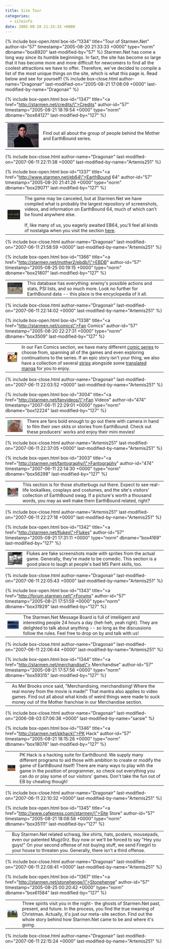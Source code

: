 ```yaml
---
title: Site Tour
categories:
  - siteinfo
date: 2005-08-20 21:33:33 +0000
---
```

{% include box-open.html box-id="1334" title="Tour of Starmen.Net" author-id="57" timestamp="2005-08-20 21:33:33 +0000" type="norm" dbname="box8920" last-modified-by="57" %}
 Starmen.Net has come a long way since its humble beginnings. In fact, the site has become so large that it has become more and more difficult for newcomers to find all the coolest attractions we have to offer. Therefore, we've decided to compile a list of the most unique things on the site, which is what this page is. Read below and see for yourself!
{% include box-close.html author-name="Dragonair" last-modified-on="2005-08-21 17:08:09 +0000" last-modified-by-name="Dragonair" %}

{% include box-open.html box-id="1347" title="<a href=\"http://starmen.net/credits/\">Credits</a>" author-id="57" timestamp="2005-08-21 18:19:54 +0000" type="norm" dbname="box64127" last-modified-by="127" %}
<table><tr><td><img src="image/itoisan.jpg" alt="Mr. Shigesato Itoi, the creator of EarthBound. I'll bet you didn't know he looked like that." /></td>
<td>Find out all about the group of people behind the Mother and EarthBound series.</td></tr></table>
{% include box-close.html author-name="Dragonair" last-modified-on="2007-06-11 22:11:38 +0000" last-modified-by-name="Artemis251" %}

{% include box-open.html box-id="1337" title="<a href=\"http://www.starmen.net/eb64\">EarthBound 64</a>" author-id="57" timestamp="2005-08-20 21:41:26 +0000" type="norm" dbname="box29071" last-modified-by="127" %}
<table><tr><td><img src="image/titlescreen.jpg" alt="EarthBound 64 Title Screen" align="left"/></td><td>The game may be canceled, but at Starmen.Net we have compiled what is probably the largest repository of screenshots, videos, and information on EarthBound 64, much of which can't be found anywhere else.<br /><br />
If, like many of us, you eagerly awaited EB64, you'll feel all kinds of nostalgia when you visit the section <a href="http://www.starmen.net/eb64">here</a>.</td></tr></table>
{% include box-close.html author-name="Dragonair" last-modified-on="2007-06-11 21:58:59 +0000" last-modified-by-name="Artemis251" %}

{% include box-open.html box-id="1366" title="<a href=\"http://starmen.net/mother2/ebdb/\">EBDB</a>" author-id="57" timestamp="2005-08-25 00:19:15 +0000" type="norm" dbname="box21807" last-modified-by="127" %}
<table><tr><td><img src="image/ebdb.png" alt="It's all there except the stuff that isn't." /></td>
<td>This database has everything: enemy's possible actions and stats, PSI lists, and so much more.  Look no further for EarthBound data -- this place is the encyclopedia of it all.</td></tr></table>
{% include box-close.html author-name="Dragonair" last-modified-on="2007-06-11 22:14:02 +0000" last-modified-by-name="Artemis251" %}

{% include box-open.html box-id="1338" title="<a href=\"http://starmen.net/comics\">Fan Comics</a>" author-id="57" timestamp="2005-08-20 22:27:31 +0000" type="norm" dbname="box3509" last-modified-by="127" %}
<table><tr><td><img src="image/comics.jpg" alt="A sample panel" /></td>
<td>In our Fan Comics section, we have many different <a href="http://starmen.net/comics/series/" target="_blank">comic series</a> to choose from, spanning all of the games and even exploring continuations to the series.  If an epic story isn't your thing, we also have a collection of several <a href="http://starmen.net/comics/byauth/" target="_blank">strips</a> alongside some <a href="http://starmen.net/comics/manga/" target="_blank">translated manga</a> for you to enjoy.</td></tr></table>
{% include box-close.html author-name="Dragonair" last-modified-on="2007-06-11 22:03:52 +0000" last-modified-by-name="Artemis251" %}

{% include box-open.html box-id="3004" title="<a href=\"http://starmen.net/fanvideos/\">Fan Videos</a>" author-id="474" timestamp="2007-06-11 22:29:01 +0000" type="norm" dbname="box12224" last-modified-by="127" %}
<table><tr><td><img src="image/fanvideos.png" alt="Eek! A New Age Retro Hippie!" /></td>
<td>There are fans bold enough to go out there with camera in hand to film their own skits or stories from EarthBound.  Check out these producers' works and enjoy their mini movies!</td></tr></table>
{% include box-close.html author-name="Artemis251" last-modified-on="2007-06-11 22:37:05 +0000" last-modified-by-name="Artemis251" %}

{% include box-open.html box-id="3003" title="<a href=\"http://starmen.net/fantography/\">Fantography</a>" author-id="474" timestamp="2007-06-11 22:14:30 +0000" type="norm" dbname="box56298" last-modified-by="127" %}
<table><tr><td><img src="image/fantography.png" alt="Boing!" /></td>
<td>This section is for those shutterbugs out there.  Expect to see real-life lookalikes, cosplays and costumes, and the site's visitors' collection of EarthBound swag.  If a picture's worth a thousand words, you may as well make them EarthBound related, right?</td></tr></table>
{% include box-close.html author-name="Artemis251" last-modified-on="2007-06-11 22:27:18 +0000" last-modified-by-name="Artemis251" %}

{% include box-open.html box-id="1342" title="<a href=\"http://starmen.net/flukes\">Flukes</a>" author-id="57" timestamp="2005-08-21 17:31:11 +0000" type="norm" dbname="box4169" last-modified-by="127" %}
<table><tr><td><img src="image/examplefluke.png" alt="An example of a fluke." /></td>
<td>Flukes are fake screenshots made with sprites from the actual game. Generally, they're made to be comedic. This section is a good place to laugh at people's bad MS Paint skills, too.</td></tr></table>
{% include box-close.html author-name="Dragonair" last-modified-on="2007-06-11 22:05:43 +0000" last-modified-by-name="Artemis251" %}

{% include box-open.html box-id="1343" title="<a href=\"http://forum.starmen.net\">Forums</a>" author-id="57" timestamp="2005-08-21 17:51:59 +0000" type="norm" dbname="box31929" last-modified-by="127" %}
<table><tr><td><img src="image/forum.png" alt="The forum circa 2005" /></td>
<td>The Starmen.Net Message Board is full of intelligent and interesting people 24 hours a day (heh heh, yeah right). They are delighted to talk about anything -- so long as the discussions follow the rules.  Feel free to drop on by and talk with us!</td></tr></table>
{% include box-close.html author-name="Dragonair" last-modified-on="2007-06-11 22:06:44 +0000" last-modified-by-name="Artemis251" %}

{% include box-open.html box-id="1344" title="<a href=\"http://starmen.net/merchandise\"> Merchandise</a>" author-id="57" timestamp="2005-08-21 17:57:56 +0000" type="norm" dbname="box59315" last-modified-by="127" %}
<table><tr><td><imgalphapng width="150" height="150" src="image/merchandise.png" alt="How did a nice Mr. Saturn like you get onto a CD like this?" /></td>
<td> As Mel Brooks once said, "Merchandising, merchandising! Where the real money from the movie is made!" That mantra also applies to video games. Find out all about what kinds of weird things were made to suck money out of the Mother franchise in our Merchandise section.</td></tr></table>
{% include box-close.html author-name="Dragonair" last-modified-on="2006-08-03 07:06:38 +0000" last-modified-by-name="sarsie" %}

{% include box-open.html box-id="1346" title="<a href=\"http://starmen.net/pkhack\">PK Hack</a>" author-id="57" timestamp="2005-08-21 18:15:28 +0000" type="norm" dbname="box18076" last-modified-by="127" %}
<table><tr><td><img src="image/pkhack.png" alt="I pity da foo!" /></td>
<td> PK Hack is a hacking suite for EarthBound. We supply many different programs to aid those with ambition to create or modify the game of EarthBound itself!  There are many ways to play with the game in the position of programmer, so check out everything you can do or play some of our visitors' games.  Don't take the fun out of EB by cheating though!</td></tr></table>
{% include box-close.html author-name="Dragonair" last-modified-on="2007-06-11 22:10:32 +0000" last-modified-by-name="Artemis251" %}

{% include box-open.html box-id="1345" title="<a href=\"http://www.cafepress.com/starmen/\">Site Store</a>" author-id="57" timestamp="2005-08-21 18:08:58 +0000" type="norm" dbname="box35111" last-modified-by="127" %}
<table><tr><td><imgalphapng width="150" height="150" src="image/storepic.png" alt="Our logo! Schweeeeet." /></td>
<td> Buy Starmen.Net related schwag, like shirts, hats, posters, mousepads, even our patented Mugz0rz. Buy now or we'll be forced to say "Hey you guys!" On your second offense of not buying stuff, we send Firegirl to your house to threaten you. Generally, there isn't a third offense.</td></tr></table>
{% include box-close.html author-name="Dragonair" last-modified-on="2007-06-11 22:08:41 +0000" last-modified-by-name="Artemis251" %}

{% include box-open.html box-id="1367" title="<a href=\"http://starmen.net/stonehenge/\">Stonehenge</a>" author-id="57" timestamp="2005-08-25 00:20:42 +0000" type="norm" dbname="box61584" last-modified-by="127" %}
<table><tr><td><img src="image/stonehenge.jpg" alt="Hey, this picture doesn't have anything to do with the site." /></td>
<td>Three spirits visit you in the night- the ghosts of Starmen.Net past, present, and future. In the process, you find the true meaning of Christmas. Actually, it's just our meta-site section. Find out the whole story behind how Starmen.Net came to be and where it's going.</td></tr></table>
{% include box-close.html author-name="Dragonair" last-modified-on="2007-06-11 22:15:24 +0000" last-modified-by-name="Artemis251" %}
